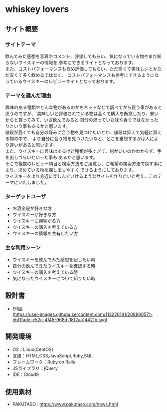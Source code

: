 # whiskey lovers

## サイト概要

### サイトテーマ
飲んでみた感想を写真やコメント、評価してもらい、気になっている物やまだ知らないウイスキーの情報を
参考にできるサイトとなっております。<br>
また、コストパフォーマンスも含め評価してもらい、ただ高くて美味しいとかただ安くて多く飲めるではなく、
コストパフォーマンスも参考にできるようになっているウイスキーのレビューサイトとなっております。

### テーマを選んだ理由
興味のある種類やどんな物があるのかをネットなどで調べてから買う事があると思うのですが、
美味しいと評価されている物は高くて購入を断念したり、安いからと買ってみて、いざ飲んでみると
自分の思っていた味や香りではなかったりという事もあるかと思います。<br>
値段が高くても自分の好みに合う物を見つけたいとか、値段は抑えて気軽に買える物の中で、
より自分に合う物を見つけたいなど、どこを重視するかは人により違いがあると思います。<br>
また、ウイスキーに興味はあるけど種類が多すぎて、何がいいのかわからず、手を出しづらいといった事も
あるかと思います。<br>
そこで複数のレビュー項目と検索方法をご用意し、ご希望の検索方法で探す事により、求めている物を探し出しやすく
できるようにしております。<br>
ウイスキーをより身近に楽しんでいけるようなサイトを作りたいと考え、このテーマにいたしました。

### ターゲットユーザ
- お酒全般が好きな方
- ウイスキーが好きな方
- ウイスキーに興味がる方
- ウイスキーの購入を考えている方
- ウイスキーの情報を共有したい方

### 主な利用シーン
- ウイスキーを飲んでみた感想を記したい時
- 自分の飲んできたウイスキーを確認する時
- ウイスキーの購入を考えている時
- 気になったウイスキーについて知りたい時

## 設計書
- ER図<br>
(https://user-images.githubusercontent.com/113226191/208880571-ebf1fade-e52c-4f46-968d-18f2aa14421b.svg)

## 開発環境
- OS：Linux(CentOS)
- 言語：HTML,CSS,JavaScript,Ruby,SQL
- フレームワーク：Ruby on Rails
- JSライブラリ：jQuery
- IDE：Cloud9

## 使用素材
- PAKUTASO : https://www.pakutaso.com/news.html
